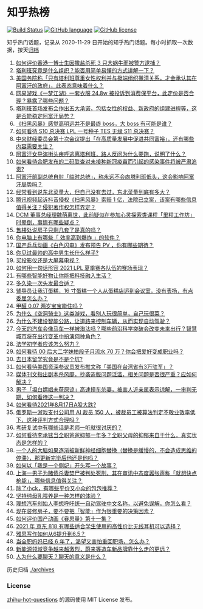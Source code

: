 # 知乎热榜
[![Build Status](https://github.com/ToWeLong/zhihu-hot-questions/workflows/CI/badge.svg)](https://github.com/ToWeLong/zhihu-hot-questions/actions)
[![GitHub language](https://img.shields.io/badge/language-golang-orange.svg)](https://golang.org/)
[![GitHub license](https://img.shields.io/github/license/ToWeLong/zhihu-hot-questions)](https://github.com/ToWeLong/zhihu-hot-questions/blob/main/LICENSE)

知乎热门话题，记录从 2020-11-29 日开始的知乎热门话题。每小时抓取一次数据，按天[归档](./archives)

<!-- BEGIN -->

1. [如何评价香港一博士生因撒盐杀死 3 只大蜗牛而被警方逮捕？](https://www.zhihu.com/question/480364096)
1. [塔利班究竟是什么组织？能否用简单易懂的方式讲解一下？](https://www.zhihu.com/question/480144001)
1. [美国务院称「只有塔利班尊重女性权利并与极端组织撇清关系，才会承认其在阿富汗的政府」，此表态意味着什么？](https://www.zhihu.com/question/480351379)
1. [网易游戏《一梦江湖》一套衣服 24.8w 被投诉到消费保平台，此定价是否合理？暴露了哪些问题？](https://www.zhihu.com/question/479528984)
1. [塔利班首场发布会作出五大承诺，包括女性的权益、新政府的组建进程等，这是否能稳定阿富汗局势？](https://www.zhihu.com/question/480558648)
1. [《扫黑风暴》感觉高明远并不是最终 boss，大 boss 有可能是谁？](https://www.zhihu.com/question/478983291)
1. [如何看待 S10 总决赛 LPL 一号种子 TES 无缘 S11 总决赛？](https://www.zhihu.com/question/479781538)
1. [中央财经委员会第十次会议提出「在高质量发展中促进共同富裕」，还有哪些内容需要关注？](https://www.zhihu.com/question/480575874)
1. [阿富汗女导演街头疾呼逃离塔利班，路人反问为什么要跑，说明了什么？](https://www.zhihu.com/question/480403634)
1. [如何看待合肥发布的二码联查对未接种新冠疫苗而引起的感染事件将被严肃追责?](https://www.zhihu.com/question/480316369)
1. [阿富汗前副总统自封「临时总统」，称永远不会向塔利班低头，这会影响阿富汗局势吗？](https://www.zhihu.com/question/480583290)
1. [经常看到说东北菜量大，但自己没有去过，东北菜量到底有多大？](https://www.zhihu.com/question/469279323)
1. [腾讯视频起诉抖音侵权《扫黑风暴》索赔 1 亿，法院已立案，该案有哪些信息值得关注？侵犯著作权怎样界定？](https://www.zhihu.com/question/480617076)
1. [DCM 董事总经理魏萌离世，此前疑似在参加心灵探索类课程「里程工作坊」时晕倒，事情有哪些疑点？](https://www.zhihu.com/question/480366188)
1. [售楼处说房子只剩几套了是真的吗？](https://www.zhihu.com/question/460961867)
1. [你电脑上有哪些「 效率高到爆炸 」的软件？](https://www.zhihu.com/question/479531888)
1. [国产乒乓动画《白色闪电》发布预告 PV ，你有哪些期待？](https://www.zhihu.com/question/479203458)
1. [你见过最帅的高中男生长什么样子?](https://www.zhihu.com/question/480231929)
1. [买投影仪还是大屏幕电视？](https://www.zhihu.com/question/22925179)
1. [如何用一句话形容 2021 LPL 夏季赛各队伍的赛场表现？](https://www.zhihu.com/question/477286099)
1. [有哪些智能好物让你能把科技融入生活？](https://www.zhihu.com/question/480180657)
1. [多久染一次头发最合适？](https://www.zhihu.com/question/292904288)
1. [辅导员让我订蛋糕，16 寸蛋糕一个人从蛋糕店运到会议室，没有表扬，有点委屈怎么办？](https://www.zhihu.com/question/437240991)
1. [甲醛 0.07 两岁宝宝能住吗？](https://www.zhihu.com/question/442317516)
1. [为什么《空洞骑士》这类游戏，看别人玩很简单，自己玩很菜？](https://www.zhihu.com/question/477773450)
1. [为什么不建设智能公路，让道路来控制车辆，从而实现自动驾驶？](https://www.zhihu.com/question/268402537)
1. [今天的汽车会像马车一样被淘汰吗？哪些前沿科学突破会改变未来出行？智慧城市将在出行变革中扮演何种角色？](https://www.zhihu.com/question/364788476)
1. [法学初学者应该怎么努力？](https://www.zhihu.com/question/452603880)
1. [如何看待 00 后大二学妹拍段子月流水 70 万？你会把爱好变成职业吗？](https://www.zhihu.com/question/480373676)
1. [去日本留学究竟是不是个坑?](https://www.zhihu.com/question/347669499)
1. [如何看待美国资深参议员发布推文称「美国在台湾省有3万驻军」？](https://www.zhihu.com/question/480376759)
1. [媒体刊文指出剧本杀风靡，抄袭盗版问题泛滥，相关问题是否很严重？应如何解决？](https://www.zhihu.com/question/480078479)
1. [男子「坦白嫖娼未获原谅」高速撞车杀妻，被害人近亲属表示谅解，一审判无期，如何看待这一判决？](https://www.zhihu.com/question/480367710)
1. [如何看待2021年8月17日A股大跌?](https://www.zhihu.com/question/480379478)
1. [俄罗斯一游戏支付公司用 AI 裁员 150 人，被裁员工被算法判定不敬业效率低下，这种评判方式合理吗？](https://www.zhihu.com/question/480391613)
1. [考研复试中有哪些话是老师一听就很讨厌的？](https://www.zhihu.com/question/315291891)
1. [如何看待李承铉当全职爸爸抑郁一年多？全职父母的抑郁来自于什么，真实状态是怎样的？](https://www.zhihu.com/question/480301832)
1. [一个人的大脑如果逐渐被新鲜神经细胞替换（替换是缓慢的，不会造成思维的停滞），那更新完毕后他还是他吗？](https://www.zhihu.com/question/471015731)
1. [如何以「我是一个侧妃」开头写一个故事？](https://www.zhihu.com/question/424008638)
1. [上海一男子为赌债杀妻焚尸被判处死刑，其在审讯中态度嚣张声称「就想快点枪毙」，哪些信息值得关注？](https://www.zhihu.com/question/480574652)
1. [除了小ck，有哪些平价又小众的包包推荐？](https://www.zhihu.com/question/386460424)
1. [坚持纯母乳喂养是一种怎样的体验？](https://www.zhihu.com/question/465535032)
1. [理想汽车创始人李想呼吁统一自动驾驶中文名称，以避免误解，你怎么看？](https://www.zhihu.com/question/480214139)
1. [现在装修房子，要不要把「智能」作为很重要的决策因素？](https://www.zhihu.com/question/479020734)
1. [如何评价国产动画《眷思量》第十一集？](https://www.zhihu.com/question/480037354)
1. [2021 年 京东 818 有哪些适合学生使用的高性价比无线耳机可以选择？](https://www.zhihu.com/question/466825592)
1. [雅思写作如何从6提升到6.5？](https://www.zhihu.com/question/28422962)
1. [当全职妈妈已经 6 年了，渴望又害怕重回职场，怎么办？](https://www.zhihu.com/question/479807161)
1. [新能源领域竞争越来越激烈，蔚来等造车新品牌靠什么走的更远？](https://www.zhihu.com/question/478748649)
1. [人为什么要聊天？聊天的意义是什么？](https://www.zhihu.com/question/308600613)

<!-- END -->

历史归档 [./archives](./archives)


### License
[zhihu-hot-questions](https://github.com/towelong/zhihu-hot-questions) 的源码使用 MIT License 发布。
